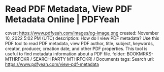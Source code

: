 # Read PDF Metadata, View PDF Metadata Online | PDFYeah

cover: https://www.pdfyeah.com/images/og-image.png
created: November 10, 2022 5:02 PM (UTC)
description: How do I view PDF metadata? Use this PDF tool to read PDF metadata, view PDF author, title, subject, keywords, creator, producer, creation date, and other PDF properties. This tool is useful to find metadata information about a PDF file.
folder: BOOKMRKS-MTHRFCKR / SEARCH PARTY MTHRFCKR! / Documents
tags: Search
url: https://www.pdfyeah.com/view-pdf-metadata